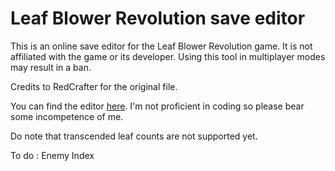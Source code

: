 # Leaf Blower Revolution save editor

This is an online save editor for the Leaf Blower Revolution game.
It is not affiliated with the game or its developer.
Using this tool in multiplayer modes may result in a ban.

Credits to RedCrafter for the original file.

You can find the editor [here](https://uncdark.github.io/lbr-save-editor-test/). 
I'm not proficient in coding so please bear some incompetence of me.

Do note that transcended leaf counts are not supported yet.

To do : Enemy Index
